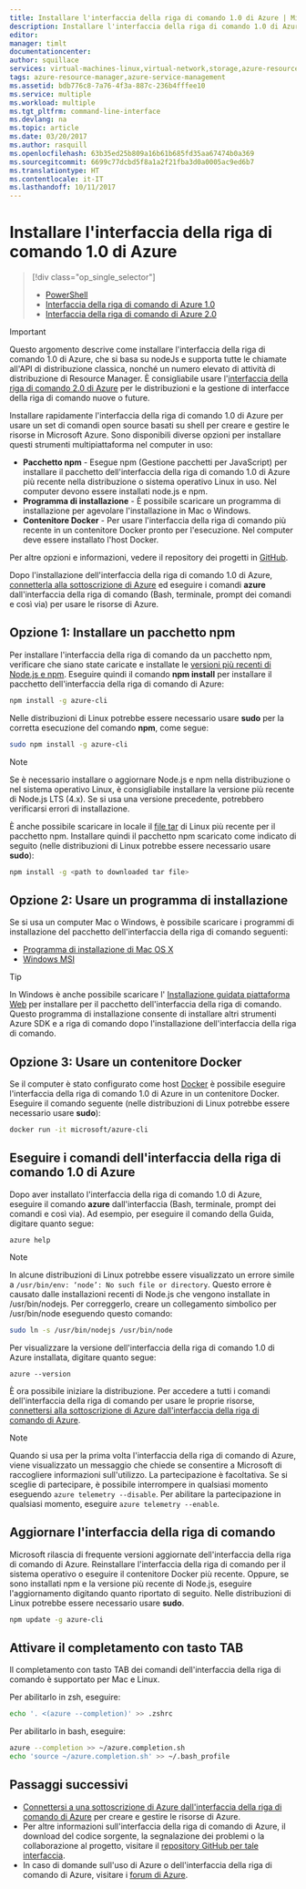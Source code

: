 ```yaml
---
title: Installare l'interfaccia della riga di comando 1.0 di Azure | Microsoft Docs
description: Installare l'interfaccia della riga di comando 1.0 di Azure per Mac, Linux e Windows per iniziare a usare i servizi di Azure
editor: 
manager: timlt
documentationcenter: 
author: squillace
services: virtual-machines-linux,virtual-network,storage,azure-resource-manager
tags: azure-resource-manager,azure-service-management
ms.assetid: bdb776c8-7a76-4f3a-887c-236b4fffee10
ms.service: multiple
ms.workload: multiple
ms.tgt_pltfrm: command-line-interface
ms.devlang: na
ms.topic: article
ms.date: 03/20/2017
ms.author: rasquill
ms.openlocfilehash: 63b35ed25b809a16b61b685fd35aa67474b0a369
ms.sourcegitcommit: 6699c77dcbd5f8a1a2f21fba3d0a0005ac9ed6b7
ms.translationtype: HT
ms.contentlocale: it-IT
ms.lasthandoff: 10/11/2017
---
```

# <a name="install-the-azure-cli-10"></a>Installare l'interfaccia della riga di comando 1.0 di Azure
> [!div class="op_single_selector"]
> * [PowerShell](/powershell/azure/overview)
> * [Interfaccia della riga di comando di Azure 1.0](cli-install-nodejs.md)
> * [Interfaccia della riga di comando di Azure 2.0](/cli/azure/install-azure-cli)

> [!IMPORTANT]
> Questo argomento descrive come installare l'interfaccia della riga di comando 1.0 di Azure, che si basa su nodeJs e supporta tutte le chiamate all'API di distribuzione classica, nonché un numero elevato di attività di distribuzione di Resource Manager. È consigliabile usare l'[interfaccia della riga di comando 2.0 di Azure](/cli/azure/overview) per le distribuzioni e la gestione di interfacce della riga di comando nuove o future.

Installare rapidamente l'interfaccia della riga di comando 1.0 di Azure per usare un set di comandi open source basati su shell per creare e gestire le risorse in Microsoft Azure. Sono disponibili diverse opzioni per installare questi strumenti multipiattaforma nel computer in uso:

* **Pacchetto npm** - Esegue npm (Gestione pacchetti per JavaScript) per installare il pacchetto dell'interfaccia della riga di comando 1.0 di Azure più recente nella distribuzione o sistema operativo Linux in uso. Nel computer devono essere installati node.js e npm.
* **Programma di installazione** - È possibile scaricare un programma di installazione per agevolare l'installazione in Mac o Windows.
* **Contenitore Docker** - Per usare l'interfaccia della riga di comando più recente in un contenitore Docker pronto per l'esecuzione. Nel computer deve essere installato l'host Docker.

Per altre opzioni e informazioni, vedere il repository dei progetti in [GitHub](https://github.com/azure/azure-xplat-cli).

Dopo l'installazione dell'interfaccia della riga di comando 1.0 di Azure, [connetterla alla sottoscrizione di Azure](xplat-cli-connect.md) ed eseguire i comandi **azure** dall'interfaccia della riga di comando (Bash, terminale, prompt dei comandi e così via) per usare le risorse di Azure.

## <a name="option-1-install-an-npm-package"></a>Opzione 1: Installare un pacchetto npm
Per installare l'interfaccia della riga di comando da un pacchetto npm, verificare che siano state caricate e installate le [versioni più recenti di Node.js e npm](https://nodejs.org/en/download/package-manager/). Eseguire quindi il comando **npm install** per installare il pacchetto dell'interfaccia della riga di comando di Azure:

```bash
npm install -g azure-cli
```

Nelle distribuzioni di Linux potrebbe essere necessario usare **sudo** per la corretta esecuzione del comando **npm**, come segue:

```bash
sudo npm install -g azure-cli
```

> [!NOTE]
> Se è necessario installare o aggiornare Node.js e npm nella distribuzione o nel sistema operativo Linux, è consigliabile installare la versione più recente di Node.js LTS (4.x). Se si usa una versione precedente, potrebbero verificarsi errori di installazione.

È anche possibile scaricare in locale il [file tar][linux-installer] di Linux più recente per il pacchetto npm. Installare quindi il pacchetto npm scaricato come indicato di seguito (nelle distribuzioni di Linux potrebbe essere necessario usare **sudo**):

```bash
npm install -g <path to downloaded tar file>
```

## <a name="option-2-use-an-installer"></a>Opzione 2: Usare un programma di installazione
Se si usa un computer Mac o Windows, è possibile scaricare i programmi di installazione del pacchetto dell'interfaccia della riga di comando seguenti:

* [Programma di installazione di Mac OS X][mac-installer]
* [Windows MSI][windows-installer]

> [!TIP]
> In Windows è anche possibile scaricare l' [Installazione guidata piattaforma Web](https://go.microsoft.com/?linkid=9828653) per installare per il pacchetto dell'interfaccia della riga di comando. Questo programma di installazione consente di installare altri strumenti Azure SDK e a riga di comando dopo l'installazione dell'interfaccia della riga di comando.

## <a name="option-3-use-a-docker-container"></a>Opzione 3: Usare un contenitore Docker
Se il computer è stato configurato come host [Docker](https://docs.docker.com/engine/understanding-docker/) è possibile eseguire l'interfaccia della riga di comando 1.0 di Azure in un contenitore Docker. Eseguire il comando seguente (nelle distribuzioni di Linux potrebbe essere necessario usare **sudo**):

```bash
docker run -it microsoft/azure-cli
```

## <a name="run-azure-cli-10-commands"></a>Eseguire i comandi dell'interfaccia della riga di comando 1.0 di Azure
Dopo aver installato l'interfaccia della riga di comando 1.0 di Azure, eseguire il comando **azure** dall'interfaccia (Bash, terminale, prompt dei comandi e così via). Ad esempio, per eseguire il comando della Guida, digitare quanto segue:

```azurecli
azure help
```

> [!NOTE]
> In alcune distribuzioni di Linux potrebbe essere visualizzato un errore simile a `/usr/bin/env: ‘node’: No such file or directory`. Questo errore è causato dalle installazioni recenti di Node.js che vengono installate in /usr/bin/nodejs. Per correggerlo, creare un collegamento simbolico per /usr/bin/node eseguendo questo comando:

```bash
sudo ln -s /usr/bin/nodejs /usr/bin/node
```

Per visualizzare la versione dell'interfaccia della riga di comando 1.0 di Azure installata, digitare quanto segue:

```azurecli
azure --version
```

È ora possibile iniziare la distribuzione. Per accedere a tutti i comandi dell'interfaccia della riga di comando per usare le proprie risorse, [connettersi alla sottoscrizione di Azure dall'interfaccia della riga di comando di Azure](xplat-cli-connect.md).

> [!NOTE]
> Quando si usa per la prima volta l'interfaccia della riga di comando di Azure, viene visualizzato un messaggio che chiede se consentire a Microsoft di raccogliere informazioni sull'utilizzo. La partecipazione è facoltativa. Se si sceglie di partecipare, è possibile interrompere in qualsiasi momento eseguendo `azure telemetry --disable`. Per abilitare la partecipazione in qualsiasi momento, eseguire `azure telemetry --enable`.

## <a name="update-the-cli"></a>Aggiornare l'interfaccia della riga di comando
Microsoft rilascia di frequente versioni aggiornate dell'interfaccia della riga di comando di Azure. Reinstallare l'interfaccia della riga di comando per il sistema operativo o eseguire il contenitore Docker più recente. Oppure, se sono installati npm e la versione più recente di Node.js, eseguire l'aggiornamento digitando quanto riportato di seguito. Nelle distribuzioni di Linux potrebbe essere necessario usare **sudo**.

```bash
npm update -g azure-cli
```

## <a name="enable-tab-completion"></a>Attivare il completamento con tasto TAB
Il completamento con tasto TAB dei comandi dell'interfaccia della riga di comando è supportato per Mac e Linux.

Per abilitarlo in zsh, eseguire:

```bash
echo '. <(azure --completion)' >> .zshrc
```

Per abilitarlo in bash, eseguire:

```bash
azure --completion >> ~/azure.completion.sh
echo 'source ~/azure.completion.sh' >> ~/.bash_profile
```


## <a name="next-steps"></a>Passaggi successivi
* [Connettersi a una sottoscrizione di Azure dall'interfaccia della riga di comando di Azure](xplat-cli-connect.md) per creare e gestire le risorse di Azure.
* Per altre informazioni sull'interfaccia della riga di comando di Azure, il download del codice sorgente, la segnalazione dei problemi o la collaborazione al progetto, visitare il [repository GitHub per tale interfaccia](https://github.com/azure/azure-xplat-cli).
* In caso di domande sull'uso di Azure o dell'interfaccia della riga di comando di Azure, visitare i [forum di Azure](https://social.msdn.microsoft.com/Forums/en-US/home?forum=azurescripting).


[mac-installer]: http://aka.ms/mac-azure-cli
[windows-installer]: http://aka.ms/webpi-azure-cli
[linux-installer]: http://aka.ms/linux-azure-cli
[cliasm]: /cli/azure/get-started-with-az-cli2
[cliarm]: ./virtual-machines/azure-cli-arm-commands.md
